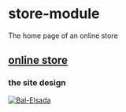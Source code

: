 # store-module
The home page of an online store

<h2><a href="https://balhasun.github.io/store-module/" target="blank">online store</a></h2>   

<h3 align="left">the site design</h3>  

<a href="#" target="blank">
<img align="center" src="https://user-images.githubusercontent.com/86659887/169980050-8ead2c55-c3db-4af0-a36d-833dd2a8c896.jpg" alt="Bal-Elsada" />
</a>
